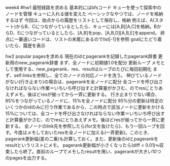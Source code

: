 week4
#hw1 最短経路を求める
基本的にはbfsコード
キューを使って探索中のノードを管理
キューに入れる値を変えた
ベーシックなやつでは、ノードを格納するはず
今回は、始点からの履歴をリストとして保存し、格納
例えば、A(スタート)からB、Cにつながっているとしたら、キューには[A,B][A,C]を格納。BからD、Eにつながっているとしたら、[A,B]をpop、[A,B,D][A,B,E]をappend。
終点に一番遠いコードは、リストの末尾にあるのでlist[-1]を参照
goalにたどり着いたら、履歴を表示

hw2 popular pagesを求める
現在のidとpagerankを記録したpagerank辞書
更新用のnew_pagerank辞書
まず、全ノードに初期値1.0を配分
更新ループ
メモとして使用する、new_pagerank、res、resultはループのたびに毎回初期化
まず、self.linksを参照し、全てのノードの対応ノードを洗う。
伸びているノードがない(行き止まり)の場合は、pagerankを全ノードに配分
全コードを呼び出さなければならない作業＝いちいち呼び出すと計算量がかさむ、のでresにとりあえずメモ。後ほどresが揃ってから一斉に更新する。
行き止まりでない場合、85%をつながっているノードに、15%を全ノードに配分
85%分の更新は特定のいくつかのidのみに行う作業であるから、この時点で該当ノードに更新をかける
15%については、全コードを呼び出さなければならない作業＝いちいち呼び出すと計算量がかさむ、のでresにとりあえずメモ。後ほどresが揃ってから一斉に更新する。
全ノードのlink先を参照したら(for文を抜けたら)、もう一回ループを回す。今度はメモしておいたresを全ノードに加える(一斉更新)。このとき、pagerank更新幅(差の二乗)も計算しておく。また、更新後のidとpagerankをresultというリストにメモ。
pagerank更新幅が小さくなったら(diff < 0.01)≒収束したら終了。直前のループでメモしたresultを用い、pagerankが大きい10つのpagesを出力する。


